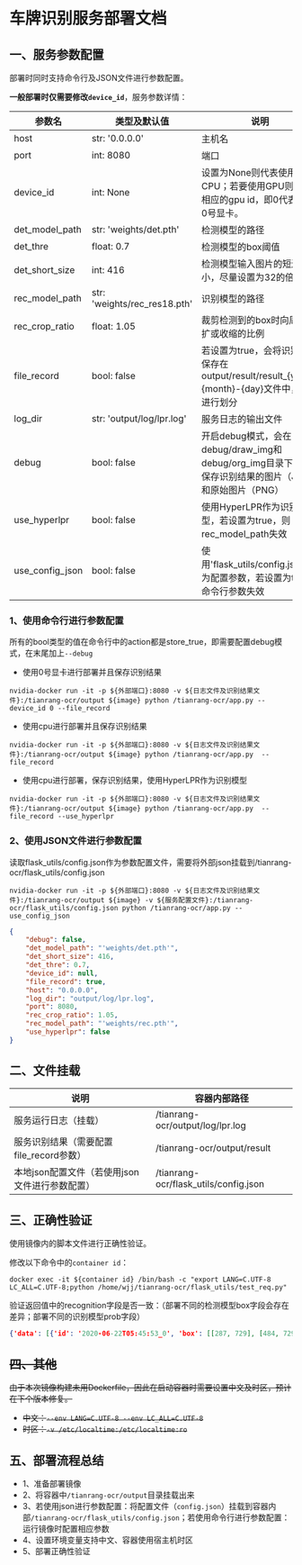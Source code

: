 # 车牌识别服务部署文档

## 一、服务参数配置

部署时同时支持命令行及JSON文件进行参数配置。

**一般部署时仅需要修改`device_id`**，服务参数详情：

| 参数名          | 类型及默认值                 | 说明                                                         |
| --------------- | ---------------------------- | ------------------------------------------------------------ |
| host            | str: '0.0.0.0'               | 主机名                                                       |
| port            | int: 8080                    | 端口                                                         |
| device_id       | int: None                    | 设置为None则代表使用CPU；若要使用GPU则设置相应的gpu id，即0代表使用0号显卡。 |
| det_model_path  | str: 'weights/det.pth'       | 检测模型的路径                                               |
| det_thre        | float: 0.7                   | 检测模型的box阈值                                            |
| det_short_size  | int: 416                     | 检测模型输入图片的短边大小，尽量设置为32的倍数               |
| rec_model_path  | str: 'weights/rec_res18.pth' | 识别模型的路径                                               |
| rec_crop_ratio  | float: 1.05                  | 裁剪检测到的box时向周围外扩或收缩的比例                      |
| file_record     | bool: false                  | 若设置为true，会将识别结果保存在output/result/result_{year}-{month}-{day}文件中，以天进行划分 |
| log_dir         | str: 'output/log/lpr.log'    | 服务日志的输出文件                                           |
| debug           | bool: false                  | 开启debug模式，会在debug/draw_img和debug/org_img目录下分别保存识别结果的图片（JPG）和原始图片（PNG） |
| use_hyperlpr    | bool: false                  | 使用HyperLPR作为识别模型，若设置为true，则rec_model_path失效 |
| use_config_json | bool: false                  | 使用'flask_utils/config.json'作为配置参数，若设置为true，命令行参数失效 |

### 1、使用命令行进行参数配置

所有的bool类型的值在命令行中的action都是store_true，即需要配置debug模式，在末尾加上`--debug`

- 使用0号显卡进行部署并且保存识别结果

`nvidia-docker run -it -p ${外部端口}:8080 -v ${日志文件及识别结果文件}:/tianrang-ocr/output ${image} python /tianrang-ocr/app.py --device_id 0 --file_record`

- 使用cpu进行部署并且保存识别结果

`nvidia-docker run -it -p ${外部端口}:8080 -v ${日志文件及识别结果文件}:/tianrang-ocr/output ${image} python /tianrang-ocr/app.py  --file_record`

- 使用cpu进行部署，保存识别结果，使用HyperLPR作为识别模型

`nvidia-docker run -it -p ${外部端口}:8080 -v ${日志文件及识别结果文件}:/tianrang-ocr/output ${image} python /tianrang-ocr/app.py  --file_record --use_hyperlpr`



### 2、使用JSON文件进行参数配置

读取flask_utils/config.json作为参数配置文件，需要将外部json挂载到/tianrang-ocr/flask_utils/config.json

`nvidia-docker run -it -p ${外部端口}:8080 -v ${日志文件及识别结果文件}:/tianrang-ocr/output ${image} -v ${服务配置文件}:/tianrang-ocr/flask_utils/config.json python /tianrang-ocr/app.py --use_config_json`

```json
{
    "debug": false,
    "det_model_path": "'weights/det.pth'",
    "det_short_size": 416,
    "det_thre": 0.7,
    "device_id": null,
    "file_record": true,
    "host": "0.0.0.0",
    "log_dir": "output/log/lpr.log",
    "port": 8080,
    "rec_crop_ratio": 1.05,
    "rec_model_path": "'weights/rec.pth'",
    "use_hyperlpr": false
}
```



## 二、文件挂载

| 说明                                           | 容器内部路径                          |
| ---------------------------------------------- | ------------------------------------- |
| 服务运行日志（挂载）                           | /tianrang-ocr/output/log/lpr.log      |
| 服务识别结果（需要配置file_record参数）        | /tianrang-ocr/output/result           |
| 本地json配置文件（若使用json文件进行参数配置） | /tianrang-ocr/flask_utils/config.json |



## 三、正确性验证

使用镜像内的脚本文件进行正确性验证。

修改以下命令中的`container id`：

`docker exec -it ${container id} /bin/bash -c "export LANG=C.UTF-8 LC_ALL=C.UTF-8;python /home/wjj/tianrang-ocr/flask_utils/test_req.py"`

验证返回值中的recognition字段是否一致：（部署不同的检测模型box字段会存在差异；部署不同的识别模型prob字段）

```json
{'data': [{'id': '2020-06-22T05:45:53_0', 'box': [[287, 729], [484, 729], [484, 792], [287, 792]], 'recognition': '赣B2371B', 'prob': 0.965}], 'code': 1, 'message': '', 'getImageTime': '2020-06-22T05:45:53'}
```



## ~~四、其他~~

~~由于本次镜像构建未用Dockerfile，因此在启动容器时需要设置中文及时区，预计在下个版本修复。~~

- ~~中文：`--env LANG=C.UTF-8 --env LC_ALL=C.UTF-8`~~
- ~~时区：`-v /etc/localtime:/etc/localtime:ro`~~



## 五、部署流程总结

- 1、准备部署镜像
- 2、将容器中`/tianrang-ocr/output`目录挂载出来
- 3、若使用json进行参数配置：将配置文件（`config.json`）挂载到容器内部`/tianrang-ocr/flask_utils/config.json`；若使用命令行进行参数配置：运行镜像时配置相应参数
- 4、设置环境变量支持中文、容器使用宿主机时区
- 5、部署正确性验证

